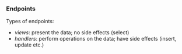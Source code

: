 ### Endpoints

Types of endpoints:
- _views_: present the data; no side effects (select)
- _handlers_: perform operations on the data; have side effects (insert, update etc.)
